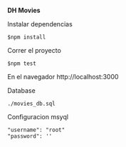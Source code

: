 **DH Movies** 

Instalar dependencias 

```
$npm install
```

Correr el proyecto 

```
$npm test 
```

En el navegador http://localhost:3000


Database

```
./movies_db.sql
```

Configuracion msyql

    "username": "root"
    "password": ''
